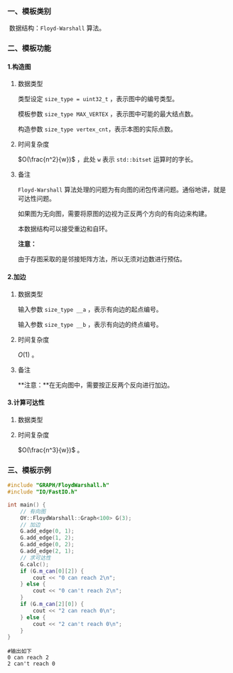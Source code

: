 ### 一、模板类别

​	数据结构：`Floyd-Warshall` 算法。

### 二、模板功能

#### 1.构造图

1. 数据类型

   类型设定 `size_type = uint32_t` ，表示图中的编号类型。

   模板参数 `size_type MAX_VERTEX` ，表示图中可能的最大结点数。

   构造参数 `size_type vertex_cnt`​ ，表示本图的实际点数。

2. 时间复杂度

   $O(\frac{n^2}{w})$ ，此处 `w` 表示 `std::bitset` 运算时的字长。

3. 备注

   `Floyd-Warshall` 算法处理的问题为有向图的闭包传递问题。通俗地讲，就是可达性问题。

   如果图为无向图，需要将原图的边视为正反两个方向的有向边来构建。
   
   本数据结构可以接受重边和自环。

   **注意：**
   
   由于存图采取的是邻接矩阵方法，所以无须对边数进行预估。

#### 2.加边

1. 数据类型

   输入参数 `size_type __a`​ ，表示有向边的起点编号。

   输入参数 `size_type __b` ，表示有向边的终点编号。

2. 时间复杂度

   $O(1)$ 。

3. 备注

   **注意：**在无向图中，需要按正反两个反向进行加边。

#### 3.计算可达性

1. 数据类型

2. 时间复杂度

   $O(\frac{n^3}{w})$ 。


### 三、模板示例

```c++
#include "GRAPH/FloydWarshall.h"
#include "IO/FastIO.h"

int main() {
    // 有向图
    OY::FloydWarshall::Graph<100> G(3);
    // 加边
    G.add_edge(0, 1);
    G.add_edge(1, 2);
    G.add_edge(0, 2);
    G.add_edge(2, 1);
    // 求可达性
    G.calc();
    if (G.m_can[0][2]) {
        cout << "0 can reach 2\n";
    } else {
        cout << "0 can't reach 2\n";
    }
    if (G.m_can[2][0]) {
        cout << "2 can reach 0\n";
    } else {
        cout << "2 can't reach 0\n";
    }
}
```

```
#输出如下
0 can reach 2
2 can't reach 0

```


